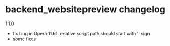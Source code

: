 backend_websitepreview changelog
================================

1.1.0
 - fix bug in Opera 11.61: relative script path should start with '\' sign
 - some fixes